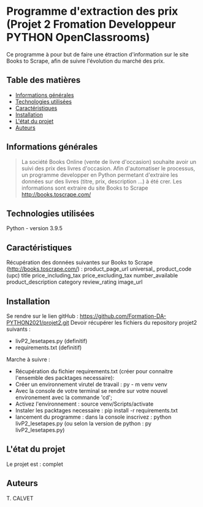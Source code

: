 # Programme d'extraction des prix (Projet 2 Fromation Developpeur PYTHON OpenClassrooms)
Ce programme à pour but de faire une étraction d'information sur le site Books to Scrape, afin de suivre l'évolution du marché des prix.


## Table des matières
* [Informations générales](#informations-générales)
* [Technologies utilisées](#technologies-used)
* [Caractéristiques](#caractéristiques)
* [Installation](#installation)
* [L'état du projet](#L-état-du-projet)
* [Auteurs](Auteurs)



## Informations générales
> La société Books Online (vente de livre d'occasion) souhaite avoir un suivi des prix des livres d'occasion.
> Afin d'automatiser le processus, un programme developper en Python permetant d'extraire les données sur des livres (titre, prix, description ...) à été crer.
> Les informations sont extraire du site  Books to Scrape http://books.toscrape.com/


## Technologies utilisées
Python - version 3.9.5


## Caractéristiques

Récupération des données suivantes sur Books to Scrape (http://books.toscrape.com/) :
product_page_url
universal_ product_code (upc)
title
price_including_tax
price_excluding_tax
number_available
product_description
category
review_rating
image_url


## Installation
Se rendre sur le lien gitHub : https://github.com/Formation-DA-PYTHON2021/projet2.git
Devoir récupérer les fichiers du repository projet2 suivants : 
- livP2_lesetapes.py (definitif)
- requirements.txt (definitif)

Marche à suivre : 
- Récupération du fichier requirements.txt (créer pour connaitre l'ensemble des packtages necessaire):
- Créer un environnement virutel de travail : py - m venv venv
- Avec la console de votre terminal se rendre sur votre nouvel environement avec la commande 'cd';
- Activez l'environnement : source venv/Scripts/activate
- Instaler les packtages necessaire : pip install -r requirements.txt
- lancement du programme : dans la console inscrivez : python livP2_lesetapes.py (ou selon la version de python : py livP2_lesetapes.py)


## L'état du projet
Le projet est : complet


## Auteurs
T. CALVET


